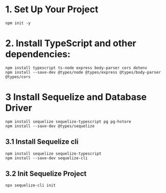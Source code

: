 # 1. Set Up Your Project

```npm init -y```

# 2. Install TypeScript and other dependencies:

```
npm install typescript ts-node express body-parser cors dotenv
npm install --save-dev @types/node @types/express @types/body-parser @types/cors
```

# 3 Install Sequelize and Database Driver

```
npm install sequelize sequelize-typescript pg pg-hstore
npm install --save-dev @types/sequelize
```
## 3.1 Install Sequelize cli 
```
npm install sequelize sequelize-typescript
npm install --save-dev sequelize-cli
```

## 3.2 Init Sequelize Project
```
npx sequelize-cli init
```
